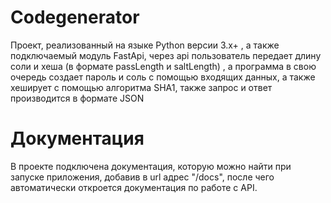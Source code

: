 # Codegenerator
Проект, реализованный на языке Python версии 3.x+ , а также подключаемый модуль FastApi, через api пользователь передает длину соли и хеша (в формате passLength и saltLength) , а программа в свою очередь создает пароль и соль с помощью входящих данных, а также хеширует с помощью алгоритма SHA1, также запрос и ответ производится в формате JSON
# Документация
В проекте подключена документация, которую можно найти при запуске приложения, добавив в url адрес "/docs", после чего автоматически откроется документация по работе с API.
